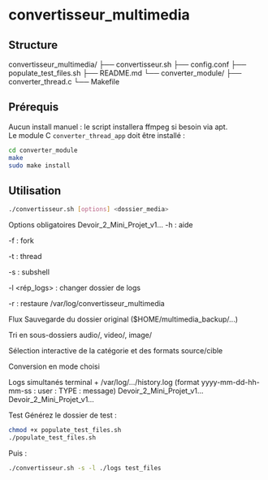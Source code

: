 # convertisseur_multimedia

## Structure
convertisseur_multimedia/
├── convertisseur.sh
├── config.conf
├── populate_test_files.sh
├── README.md
└── converter_module/
├── converter_thread.c
└── Makefile



## Prérequis  
Aucun install manuel : le script installera ffmpeg si besoin via apt.  
Le module C `converter_thread_app` doit être installé :

```bash
cd converter_module
make
sudo make install
```

## Utilisation
```bash
./convertisseur.sh [options] <dossier_media>
```

Options obligatoires Devoir_2_Mini_Projet_v1…
-h : aide

-f : fork

-t : thread

-s : subshell

-l <rép_logs> : changer dossier de logs

-r : restaure /var/log/convertisseur_multimedia

Flux
Sauvegarde du dossier original ($HOME/multimedia_backup/...)

Tri en sous-dossiers audio/, video/, image/

Sélection interactive de la catégorie et des formats source/cible

Conversion en mode choisi

Logs simultanés terminal + /var/log/.../history.log (format yyyy-mm-dd-hh-mm-ss : user : TYPE : message) Devoir_2_Mini_Projet_v1…Devoir_2_Mini_Projet_v1…

Test
Générez le dossier de test :

```bash
chmod +x populate_test_files.sh
./populate_test_files.sh
```

Puis :

```bash
./convertisseur.sh -s -l ./logs test_files
```